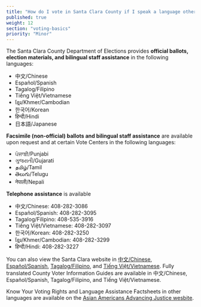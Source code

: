 ```yaml
---
title: "How do I vote in Santa Clara County if I speak a language other than English?"
published: true
weight: 12
section: "voting-basics"
priority: "Minor"
---
```


The Santa Clara County Department of Elections provides **official ballots, election materials, and bilingual staff assistance** in the following languages:  
- 中文/Chinese
- Español/Spanish
- Tagalog/Filipino
- Tiếng Việt/Vietnamese
- ខ្មែរ/Khmer/Cambodian  
- 한국어/Korean  
- हिन्दी/Hindi
- 日本語/Japanese 

**Facsimile (non-official) ballots and bilingual staff assistance** are available upon request and at certain Vote Centers in the following languages:  
- ਪੰਜਾਬੀ/Punjabi 
- ગુજરાતી/Gujarati 
- தமிழ்/Tamil 
- తెలుగు/Telugu
- नेपाली/Nepali

**Telephone assistance** is available  

- 中文/Chinese: 408-282-3086  
- Español/Spanish: 408-282-3095  
- Tagalog/Filipino: 408-535-3916  
- Tiếng Việt/Vietnamese: 408-282-3097  
- 한국어/Korean: 408-282-3250
- ខ្មែរ/Khmer/Cambodian: 408-282-3299
- हिन्दी/Hindi: 408-282-3227​

You can also view the Santa Clara website in [中文/Chinese](https://www.sccgov.org/sites/rov/Chinese/Pages/default.aspx), [Español/Spanish](https://www.sccgov.org/sites/rov/Spanish/Pages/default.aspx), [Tagalog/Filipino](https://www.sccgov.org/sites/rov/Tagalog/Pages/default.aspx), and [Tiếng Việt/Vietnamese](https://www.sccgov.org/sites/rov/Vietnamese/Pages/default.aspx). Fully translated County Voter Information Guides are available in 中文/Chinese, Español/Spanish, Tagalog/Filipino, and Tiếng Việt/Vietnamese.

Know Your Voting Rights and Language Assistance Factsheets in other languages are available on the [Asian Americans Advancing Justice wesbite](https://www.advancingjustice-alc.org/know-your-voting-rights/).